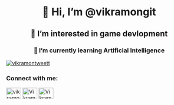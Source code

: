 <h1 align="center">👋 Hi, I’m @vikramongit</h1>
<h2 align="center">👀 I’m interested in game devlopment</h2>
<h3 align="center">🌱 I’m currently learning Artificial Intelligence</h3>


<p align="left"> <a href="https://twitter.com/vikramontweett" target="blank"><img src="[https://img.shields.io/twitter/follow/vikramontweett?logo=twitter&style=for-the-badge](https://img.shields.io/twitter/follow/vikramontweett?logo=twitter&style=for-the-badge)" alt="vikramontweett" /></a> </p>



<h3 align="left">Connect with me:</h3>
<p align="left">
<a href="https://twitter.com/vikramontweett" target="blank"><img align="center" src="https://raw.githubusercontent.com/rahuldkjain/github-profile-readme-generator/master/src/images/icons/Social/twitter.svg" alt="vikramontweett" height="30" width="40" /></a>
<a href="https://linkedin.com/in/vikram-singh-b482aa169" target="blank"><img align="center" src="https://raw.githubusercontent.com/rahuldkjain/github-profile-readme-generator/master/src/images/icons/Social/linked-in-alt.svg" alt="Vikram Singh" height="30" width="40" /></a>
<a href="https://www.youtube.com/c/@itsvikram" target="blank"><img align="center" src="https://raw.githubusercontent.com/rahuldkjain/github-profile-readme-generator/master/src/images/icons/Social/youtube.svg" alt="VikramOnYT" height="30" width="40" /></a>
</p>
<!---
vikramongit/vikramongit is a ✨ special ✨ repository because its `README.md` (this file) appears on your GitHub profile.
You can click the Preview link to take a look at your changes.
--->
